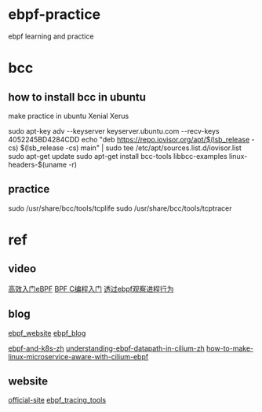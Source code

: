 # ebpf-practice
ebpf learning and practice

# bcc
## how to install bcc in ubuntu
make practice in ubuntu Xenial Xerus

sudo apt-key adv --keyserver keyserver.ubuntu.com --recv-keys 4052245BD4284CDD
echo "deb https://repo.iovisor.org/apt/$(lsb_release -cs) $(lsb_release -cs) main" | sudo tee /etc/apt/sources.list.d/iovisor.list
sudo apt-get update
sudo apt-get install bcc-tools libbcc-examples linux-headers-$(uname -r)

## practice
sudo /usr/share/bcc/tools/tcplife
sudo /usr/share/bcc/tools/tcptracer 

# ref
## video
[高效入门eBPF](https://www.bilibili.com/video/BV1LX4y157Gp/)
[BPF C编程入门](https://www.bilibili.com/video/BV1f54y1h74r/)
[透过ebpf观察进程行为](https://www.bilibili.com/video/BV1Bt411S7tg?from=search&seid=13293646945432916857)
## blog
[ebpf_website](https://www.ebpf.top)
[ebpf_blog](https://davidlovezoe.club/wordpress/archives/tag/bpf)

[ebpf-and-k8s-zh](http://arthurchiao.art/blog/ebpf-and-k8s-zh/)
[understanding-ebpf-datapath-in-cilium-zh](http://arthurchiao.art/blog/understanding-ebpf-datapath-in-cilium-zh/)
[how-to-make-linux-microservice-aware-with-cilium-ebpf](https://github.com/DavadDi/bpf_study/blob/master/how-to-make-linux-microservice-aware-with-cilium-ebpf/index.md)

## website
[official-site](https://ebpf.io)
[ebpf_tracing_tools](http://www.brendangregg.com/ebpf.html)
